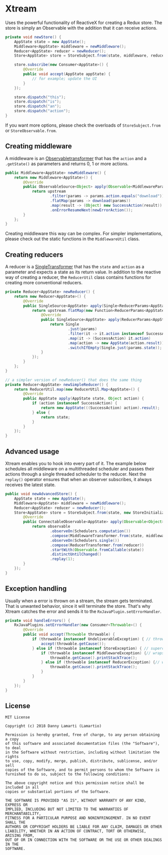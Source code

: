 # Xtream
Uses the powerful functionality of ReactiveX for creating a Redux store. The store is simply an Observable with the addition that it can receive actions.

```java
private void newStore() {
    AppState state = new AppState();
    Middleware<AppState> middleware = newMiddleware();
    Reducer<AppState> reducer = newReducer();
    Store<AppState> store = StoreSubject.from(state, middleware, reducer);

    store.subscribe(new Consumer<AppState>() {
        @Override
        public void accept(AppState appState) {
            // for example; update the UI
        }
    });

    store.dispatch("this");
    store.dispatch("is");
    store.dispatch("an");
    store.dispatch("action");
}
```
If you want more options, please check the overloads of `StoreSubject.from` or `StoreObservable.from`.

## Creating middleware
A middleware is an [Observabletransformer](http://reactivex.io/RxJava/javadoc/io/reactivex/ObservableTransformer.html) that has the `action` and a `.getState()` as parameters and returns 0, 1 or more actions.

```java
public Middleware<AppState> newMiddleware() {
    return new Middleware<AppState>() {
        @Override
        public ObservableSource<Object> apply(Observable<MiddlewareParams<AppState>> upstream) {
            return upstream
                    .filter(params -> params.action.equals("download"))
                    .flatMap(params -> download(params))
                    .map(result -> (Object) new SuccessAction(result))
                    .onErrorResumeNext(newErrorAction());
        }
    };
}
```

Creating middleware this way can be complex. For simpler implementations, please check out the static functions in the ```MiddlewareUtil``` class.

## Creating reducers
A reducer is a [SingleTransformer](http://reactivex.io/RxJava/javadoc/io/reactivex/SingleTransformer.html) that has the `state` and `action` as a parameter and expects a state as its return value. In addition to the reactive way of creating a reducer, the `ReducerUtil` class contains functions for creating more conventional reducers.

```java
private Reducer<AppState> newReducer() {
    return new Reducer<AppState>() {
        @Override
        public SingleSource<AppState> apply(Single<ReducerParams<AppState>> upstream) {
            return upstream.flatMap(new Function<ReducerParams<AppState>, SingleSource<AppState>>() {
                @Override
                public SingleSource<AppState> apply(ReducerParams<AppState> params) throws Exception {
                    return Single
                            .just(params)
                            .filter(it -> it.action instanceof SuccessAction)
                            .map(it -> (SuccessAction) it.action)
                            .map(action -> new AppState(action.result))
                            .switchIfEmpty(Single.just(params.state));
                }
            });
        }
    };
}

// a simpler version of newReducer() that does the same thing
private Reducer<AppState> newSimpleReducer() {
    return ReducerUtil.map(new ReducerUtil.Map<AppState>() {
        @Override
        public AppState apply(AppState state, Object action) {
            if (action instanceof SuccessAction) {
                return new AppState(((SuccessAction) action).result);
            } else {
                return state;
            }
        }
    });
}
```

## Advanced usage
Xtream enables you to hook into every part of it. The example below schedules all middleware on a multithreaded scheduler and passes their actions through a single threaded scheduler to the reducer. Next the `replay()` operator ensures that when an observer subscribes, it always receives the latest state.

```java
public void newAdvancedStore() {
    AppState state = new AppState();
    Middleware<AppState> middleware = newMiddleware();
    Reducer<AppState> reducer = newReducer();
    Store<AppState> store = StoreSubject.from(state, new StoreInitializer<AppState>() {
        @Override
        public ConnectableObservable<AppState> apply(Observable<Object> observable, State<AppState> state) throws Exception {
            return observable
                    .observeOn(Schedulers.computation())
                    .compose(MiddlewareTransformer.from(state, middleware))
                    .observeOn(Schedulers.single())
                    .compose(ReducerTransformer.from(reducer))
                    .startWith(Observable.fromCallable(state))
                    .distinctUntilChanged()
                    .replay(1);
        }
    });
}
```

## Exception handling
Usually when a error is thrown on a stream, the stream gets terminated. That is unwanted behavior, since it will terminate the store. That's why Xtream catches the error and sends it to the `RxJavaPlugin.setErrorHandler`.

```java
private void handleErrors() {
    RxJavaPlugins.setErrorHandler(new Consumer<Throwable>() {
        @Override
        public void accept(Throwable throwable) {
            if (throwable instanceof UndeliverableException) { // thrown by Rx and contains the actual error
                accept(throwable.getCause());
            } else if (throwable instanceof StoreException) { // superclass
                if (throwable instanceof MiddlewareException) {// wraps the error thrown by the middleware
                    throwable.getCause().printStackTrace();
                } else if (throwable instanceof ReducerException) {// wraps the error thrown by the reducer
                    throwable.getCause().printStackTrace();
                }
            }
        }
    });
}

```

## License
```
MIT License

Copyright (c) 2018 Danny Lamarti (Lamartio)

Permission is hereby granted, free of charge, to any person obtaining a copy
of this software and associated documentation files (the "Software"), to deal
in the Software without restriction, including without limitation the rights
to use, copy, modify, merge, publish, distribute, sublicense, and/or sell
copies of the Software, and to permit persons to whom the Software is
furnished to do so, subject to the following conditions:

The above copyright notice and this permission notice shall be included in all
copies or substantial portions of the Software.

THE SOFTWARE IS PROVIDED "AS IS", WITHOUT WARRANTY OF ANY KIND, EXPRESS OR
IMPLIED, INCLUDING BUT NOT LIMITED TO THE WARRANTIES OF MERCHANTABILITY,
FITNESS FOR A PARTICULAR PURPOSE AND NONINFRINGEMENT. IN NO EVENT SHALL THE
AUTHORS OR COPYRIGHT HOLDERS BE LIABLE FOR ANY CLAIM, DAMAGES OR OTHER
LIABILITY, WHETHER IN AN ACTION OF CONTRACT, TORT OR OTHERWISE, ARISING FROM,
OUT OF OR IN CONNECTION WITH THE SOFTWARE OR THE USE OR OTHER DEALINGS IN THE
SOFTWARE.
```
